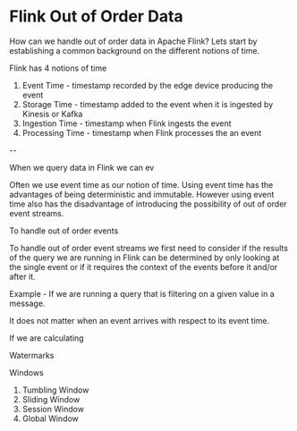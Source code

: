 # Flink Out of Order Data

How can we handle out of order data in Apache Flink? Lets start by establishing a common background on the different notions of time. 

Flink has 4 notions of time

1. Event Time - timestamp recorded by the edge device producing the event
2. Storage Time - timestamp added to the event when it is ingested by Kinesis or Kafka
3. Ingestion Time - timestamp when Flink ingests the event  
4. Processing Time - timestamp when Flink processes the an event


--

When we query data in Flink we can ev

Often we use event time as our notion of time. Using event time has the advantages of being deterministic and immutable. However using event time also has the disadvantage of introducing the possibility of out of order event streams.

To handle out of order events

To handle out of order event streams we first need to consider if the results of the query we are running in Flink can be determined by only looking at the single event or if it requires the context of the events before it and/or after it. 

Example - If we are running a query that is filtering on a given value in a message. 

It does not matter when an event arrives with respect to its event time.

If we are calculating 

Watermarks


Windows
1. Tumbling Window
2. Sliding Window
3. Session Window
4. Global Window
